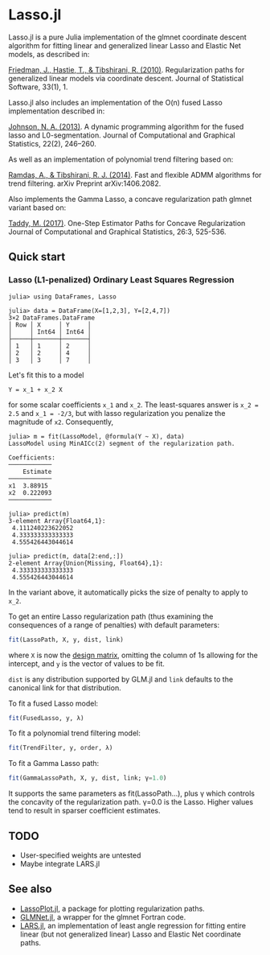 # Lasso.jl

Lasso.jl is a pure Julia implementation of the glmnet coordinate
descent algorithm for fitting linear and generalized linear Lasso and
Elastic Net models, as described in:

[Friedman, J., Hastie, T., & Tibshirani, R. (2010)](http://www.jstatsoft.org/v33/i01/). Regularization paths
for generalized linear models via coordinate descent. Journal of
Statistical Software, 33(1), 1.

Lasso.jl also includes an implementation of the O(n) fused Lasso
implementation described in:

[Johnson, N. A. (2013)](https://doi.org/10.1080/10618600.2012.681238). A dynamic programming algorithm for the fused
lasso and L0-segmentation. Journal of Computational and Graphical
Statistics, 22(2), 246–260.

As well as an implementation of polynomial trend filtering based on:

[Ramdas, A., & Tibshirani, R. J. (2014)](http://arxiv.org/abs/1406.2082). Fast and flexible ADMM
algorithms for trend filtering. arXiv Preprint arXiv:1406.2082.

Also implements the Gamma Lasso, a concave regularization path glmnet variant based on:

[Taddy, M. (2017)](http://dx.doi.org/10.1080/10618600.2016.1211532). One-Step Estimator Paths for Concave Regularization
Journal of Computational and Graphical Statistics, 26:3, 525-536.

## Quick start

### Lasso (L1-penalized) Ordinary Least Squares Regression

```jldoctest demo1
julia> using DataFrames, Lasso

julia> data = DataFrame(X=[1,2,3], Y=[2,4,7])
3×2 DataFrames.DataFrame
│ Row │ X     │ Y     │
│     │ Int64 │ Int64 │
├─────┼───────┼───────┤
│ 1   │ 1     │ 2     │
│ 2   │ 2     │ 4     │
│ 3   │ 3     │ 7     │
```

Let's fit this to a model

``
Y = x_1 + x_2 X
``

for some scalar coefficients ``x_1`` and ``x_2``. The least-squares answer is ``x_2 = 2.5``
and ``x_1 = -2/3``,
but with lasso regularization you penalize the magnitude of `x2`. Consequently,

```jldoctest demo1
julia> m = fit(LassoModel, @formula(Y ~ X), data)
LassoModel using MinAICc(2) segment of the regularization path.

Coefficients:
────────────
    Estimate
────────────
x1  3.88915 
x2  0.222093
────────────

julia> predict(m)
3-element Array{Float64,1}:
 4.111240223622052
 4.333333333333333
 4.555426443044614

julia> predict(m, data[2:end,:])
2-element Array{Union{Missing, Float64},1}:
 4.333333333333333
 4.555426443044614
```

In the variant above, it automatically picks the size of penalty to apply to ``x_2``.

To get an entire Lasso regularization path (thus examining the consequences of a range
of penalties) with default parameters:

```julia
fit(LassoPath, X, y, dist, link)
```

where `X` is now the [design matrix](https://en.wikipedia.org/wiki/Design_matrix),
omitting the column of 1s allowing for the intercept, and `y` is the vector of
values to be fit.

`dist` is any distribution supported by GLM.jl and `link` defaults to
the canonical link for that distribution.

To fit a fused Lasso model:

```julia
fit(FusedLasso, y, λ)
```

To fit a polynomial trend filtering model:

```julia
fit(TrendFilter, y, order, λ)
```
To fit a Gamma Lasso path:

```julia
fit(GammaLassoPath, X, y, dist, link; γ=1.0)
```
It supports the same parameters as fit(LassoPath...), plus γ which controls
the concavity of the regularization path. γ=0.0 is the Lasso. Higher values
tend to result in sparser coefficient estimates.

## TODO

 - User-specified weights are untested
 - Maybe integrate LARS.jl

## See also

 - [LassoPlot.jl](https://github.com/AsafManela/LassoPlot.jl), a package for
   plotting regularization paths.
 - [GLMNet.jl](https://github.com/JuliaStats/GLMNet.jl), a wrapper for the
   glmnet Fortran code.
 - [LARS.jl](https://github.com/simonster/LARS.jl), an implementation
   of least angle regression for fitting entire linear (but not
   generalized linear) Lasso and Elastic Net coordinate paths.
